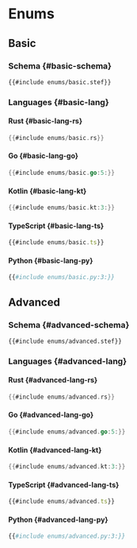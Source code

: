 # Enums

<!-- toc -->
<!-- toc:max-level = 3 -->

## Basic

### Schema {#basic-schema}

```rust,ignore
{{#include enums/basic.stef}}
```

### Languages {#basic-lang}

#### Rust {#basic-lang-rs}

```rust
{{#include enums/basic.rs}}
```

#### Go {#basic-lang-go}

```go
{{#include enums/basic.go:5:}}
```

#### Kotlin {#basic-lang-kt}

```kotlin
{{#include enums/basic.kt:3:}}
```

#### TypeScript {#basic-lang-ts}

```typescript
{{#include enums/basic.ts}}
```

#### Python {#basic-lang-py}

```python
{{#include enums/basic.py:3:}}
```

## Advanced

### Schema {#advanced-schema}

```rust,ignore
{{#include enums/advanced.stef}}
```

### Languages {#advanced-lang}

#### Rust {#advanced-lang-rs}

```rust
{{#include enums/advanced.rs}}
```

#### Go {#advanced-lang-go}

```go
{{#include enums/advanced.go:5:}}
```

#### Kotlin {#advanced-lang-kt}

```kotlin
{{#include enums/advanced.kt:3:}}
```

#### TypeScript {#advanced-lang-ts}

```typescript
{{#include enums/advanced.ts}}
```

#### Python {#advanced-lang-py}

```python
{{#include enums/advanced.py:3:}}
```
